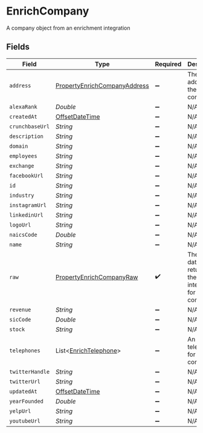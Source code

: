 # EnrichCompany

A company object from an enrichment integration


## Fields

| Field                                                                                     | Type                                                                                      | Required                                                                                  | Description                                                                               |
| ----------------------------------------------------------------------------------------- | ----------------------------------------------------------------------------------------- | ----------------------------------------------------------------------------------------- | ----------------------------------------------------------------------------------------- |
| `address`                                                                                 | [PropertyEnrichCompanyAddress](../../models/shared/PropertyEnrichCompanyAddress.md)       | :heavy_minus_sign:                                                                        | The address of the company                                                                |
| `alexaRank`                                                                               | *Double*                                                                                  | :heavy_minus_sign:                                                                        | N/A                                                                                       |
| `createdAt`                                                                               | [OffsetDateTime](https://docs.oracle.com/javase/8/docs/api/java/time/OffsetDateTime.html) | :heavy_minus_sign:                                                                        | N/A                                                                                       |
| `crunchbaseUrl`                                                                           | *String*                                                                                  | :heavy_minus_sign:                                                                        | N/A                                                                                       |
| `description`                                                                             | *String*                                                                                  | :heavy_minus_sign:                                                                        | N/A                                                                                       |
| `domain`                                                                                  | *String*                                                                                  | :heavy_minus_sign:                                                                        | N/A                                                                                       |
| `employees`                                                                               | *String*                                                                                  | :heavy_minus_sign:                                                                        | N/A                                                                                       |
| `exchange`                                                                                | *String*                                                                                  | :heavy_minus_sign:                                                                        | N/A                                                                                       |
| `facebookUrl`                                                                             | *String*                                                                                  | :heavy_minus_sign:                                                                        | N/A                                                                                       |
| `id`                                                                                      | *String*                                                                                  | :heavy_minus_sign:                                                                        | N/A                                                                                       |
| `industry`                                                                                | *String*                                                                                  | :heavy_minus_sign:                                                                        | N/A                                                                                       |
| `instagramUrl`                                                                            | *String*                                                                                  | :heavy_minus_sign:                                                                        | N/A                                                                                       |
| `linkedinUrl`                                                                             | *String*                                                                                  | :heavy_minus_sign:                                                                        | N/A                                                                                       |
| `logoUrl`                                                                                 | *String*                                                                                  | :heavy_minus_sign:                                                                        | N/A                                                                                       |
| `naicsCode`                                                                               | *Double*                                                                                  | :heavy_minus_sign:                                                                        | N/A                                                                                       |
| `name`                                                                                    | *String*                                                                                  | :heavy_minus_sign:                                                                        | N/A                                                                                       |
| `raw`                                                                                     | [PropertyEnrichCompanyRaw](../../models/shared/PropertyEnrichCompanyRaw.md)               | :heavy_check_mark:                                                                        | The raw data returned by the integration for this company                                 |
| `revenue`                                                                                 | *String*                                                                                  | :heavy_minus_sign:                                                                        | N/A                                                                                       |
| `sicCode`                                                                                 | *Double*                                                                                  | :heavy_minus_sign:                                                                        | N/A                                                                                       |
| `stock`                                                                                   | *String*                                                                                  | :heavy_minus_sign:                                                                        | N/A                                                                                       |
| `telephones`                                                                              | List<[EnrichTelephone](../../models/shared/EnrichTelephone.md)>                           | :heavy_minus_sign:                                                                        | An array of telephones for this company                                                   |
| `twitterHandle`                                                                           | *String*                                                                                  | :heavy_minus_sign:                                                                        | N/A                                                                                       |
| `twitterUrl`                                                                              | *String*                                                                                  | :heavy_minus_sign:                                                                        | N/A                                                                                       |
| `updatedAt`                                                                               | [OffsetDateTime](https://docs.oracle.com/javase/8/docs/api/java/time/OffsetDateTime.html) | :heavy_minus_sign:                                                                        | N/A                                                                                       |
| `yearFounded`                                                                             | *Double*                                                                                  | :heavy_minus_sign:                                                                        | N/A                                                                                       |
| `yelpUrl`                                                                                 | *String*                                                                                  | :heavy_minus_sign:                                                                        | N/A                                                                                       |
| `youtubeUrl`                                                                              | *String*                                                                                  | :heavy_minus_sign:                                                                        | N/A                                                                                       |